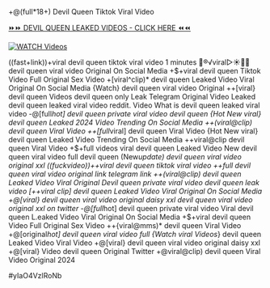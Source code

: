 +@(full*18+) Devil Queen Tiktok Viral Video


[⏩⏩ DEVIL QUEEN LEAKED VIDEOS - CLICK HERE ⏪⏪](https://mov24.shop/watch/devil+queen)

[![WATCH Videos](https://i.imgur.com/dJHk4Zq.gif)](https://mov24.shop/watch/devil+queen)




























((fast+link))+viral devil queen tiktok viral video 1 minutes 👙®️√viral▷☀️👄💥 devil queen viral video Original On Social Media +$+viral devil queen Tiktok Video Full Original Sex Video
+[viral^clip)* devil queen Leaked Video Viral Original On Social Media
{Watch} devil queen viral video Original ++[viral} devil queen Videos devil queen only Leak Telegram
Original Video Leaked devil queen leaked viral video reddit. Video What is devil queen leaked viral video -@[full*hot] devil queen private viral video devil queen {Hot New viral} devil queen Leaked 2024 Video Trending On Social Media ++(viral@clip) devil queen Viral Video ++[full*viral] devil queen Viral Video {Hot New viral} devil queen Leaked Video Trending On Social Media  ++viral@clip devil queen Viral Video +$+full videos viral devil queen Leaked Video New devil queen viral video full devil queen
(New*update) devil queen viral video original xxl
((fuckvideo))++viral devil queen tiktok viral video
++*full devil queen viral video original link telegram link ++(viral@clip)* devil queen Leaked Video Viral Original Devil queen private viral video devil queen leak video [++viral clip] devil queen Leaked Video Viral Original On Social Media
+@[viral} devil queen viral video original daisy xxl
devil queen viral video original xxl on twitter -@[full*hot] devil queen private viral video Viral devil queen L.eaked Video Viral Original On Social Media
+$+viral devil queen Video Full Original Sex Video
++{viral@mms)* devil queen Viral Video
+@[original*hot] devil queen viral video full {Watch viral Videos*} devil queen Leaked Video Viral Video +@[viral} devil queen viral video original daisy xxl +@[viral} Video devil queen Original Twitter +@viral@clip) devil queen Viral Video Original 2024


#yIaO4VzlRoNb